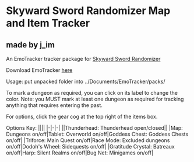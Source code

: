 # Skyward Sword Randomizer Map and Item Tracker
## made by j_im
An EmoTracker tracker package for [Skyward Sword Randomizer](https://github.com/lepelog/sslib)

Download EmoTracker [here](https://emotracker.net)

Usage: put unpacked folder into ../Documents/EmoTracker/packs/

To mark a dungeon as required, you can click on its label to change the color. Note: you MUST mark at least one dungeon as required for tracking anything that requires entering the past.

For options, click the gear cog at the top right of the items box.

Options Key:
||||
|-|-|-|
||Thunderhead: Thunderhead open/closed||
|Map: Dungeons on/off|Tablet: Overworld on/off|Goddess Chest: Goddess Chests on/off|
|Triforce: Main Quest on/off|Race Mode: Excluded dungeons on/off|Dodoh's Wheel: Sidequests on/off|
|Gratitude Crystal: Batreaux on/off|Harp: Silent Realms on/off|Bug Net: Minigames on/off|

